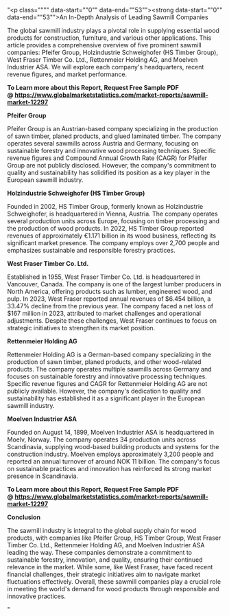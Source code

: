 "<p class="""" data-start=""0"" data-end=""53""><strong data-start=""0"" data-end=""53"">An In-Depth Analysis of Leading Sawmill Companies</strong></p>
<p class="""" data-start=""55"" data-end=""212""><span class=""relative -mx-px my-[-0.2rem] rounded px-px py-[0.2rem]"">The global sawmill industry plays a pivotal role in supplying essential wood products for construction, furniture, and various other applications.</span> <span class=""relative -mx-px my-[-0.2rem] rounded px-px py-[0.2rem]"">This article provides a comprehensive overview of five prominent sawmill companies: Pfeifer Group, Holzindustrie Schweighofer (HS Timber Group), West Fraser Timber Co. Ltd., Rettenmeier Holding AG, and Moelven Industrier ASA.</span> <span class=""relative -mx-px my-[-0.2rem] rounded px-px py-[0.2rem]"">We will explore each company's headquarters, recent revenue figures, and market performance.</span></p>
<p class="""" data-start=""55"" data-end=""212""><strong>To Learn more about this Report, Request Free Sample PDF @&nbsp;<a href=""https://www.globalmarketstatistics.com/market-reports/sawmill-market-12297"">https://www.globalmarketstatistics.com/market-reports/sawmill-market-12297</a></strong></p>
<p class="""" data-start=""214"" data-end=""231""><strong data-start=""214"" data-end=""231"">Pfeifer Group</strong></p>
<p class="""" data-start=""233"" data-end=""428""><span class=""relative -mx-px my-[-0.2rem] rounded px-px py-[0.2rem]"">Pfeifer Group is an Austrian-based company specializing in the production of sawn timber, planed products, and glued laminated timber.</span> <span class=""relative -mx-px my-[-0.2rem] rounded px-px py-[0.2rem]"">The company operates several sawmills across Austria and Germany, focusing on sustainable forestry and innovative wood processing techniques.</span> <span class=""relative -mx-px my-[-0.2rem] rounded px-px py-[0.2rem]"">Specific revenue figures and Compound Annual Growth Rate (CAGR) for Pfeifer Group are not publicly disclosed.</span> <span class=""relative -mx-px my-[-0.2rem] rounded px-px py-[0.2rem]"">However, the company's commitment to quality and sustainability has solidified its position as a key player in the European sawmill industry.</span></p>
<p class="""" data-start=""430"" data-end=""478""><strong data-start=""430"" data-end=""478"">Holzindustrie Schweighofer (HS Timber Group)</strong></p>
<p class="""" data-start=""480"" data-end=""723""><span class=""relative -mx-px my-[-0.2rem] rounded px-px py-[0.2rem]"">Founded in 2002, HS Timber Group, formerly known as Holzindustrie Schweighofer, is headquartered in Vienna, Austria.</span> <span class=""relative -mx-px my-[-0.2rem] rounded px-px py-[0.2rem]"">The company operates several production units across Europe, focusing on timber processing and the production of wood products.</span> <span class=""relative -mx-px my-[-0.2rem] rounded px-px py-[0.2rem]"">In 2022, HS Timber Group reported revenues of approximately &euro;1.171 billion in its wood business, reflecting its significant market presence.</span> <span class=""relative -mx-px my-[-0.2rem] rounded px-px py-[0.2rem]"">The company employs over 2,700 people and emphasizes sustainable and responsible forestry practices.</span>&nbsp;</p>
<p class="""" data-start=""725"" data-end=""756""><strong data-start=""725"" data-end=""756"">West Fraser Timber Co. Ltd.</strong></p>
<p class="""" data-start=""758"" data-end=""1043""><span class=""relative -mx-px my-[-0.2rem] rounded px-px py-[0.2rem]"">Established in 1955, West Fraser Timber Co. Ltd. is headquartered in Vancouver, Canada.</span> <span class=""relative -mx-px my-[-0.2rem] rounded px-px py-[0.2rem]"">The company is one of the largest lumber producers in North America, offering products such as lumber, engineered wood, and pulp.</span> <span class=""relative -mx-px my-[-0.2rem] rounded px-px py-[0.2rem]"">In 2023, West Fraser reported annual revenues of $6.454 billion, a 33.47% decline from the previous year.</span> <span class=""relative -mx-px my-[-0.2rem] rounded px-px py-[0.2rem]"">The company faced a net loss of $167 million in 2023, attributed to market challenges and operational adjustments.</span> <span class=""relative -mx-px my-[-0.2rem] rounded px-px py-[0.2rem]"">Despite these challenges, West Fraser continues to focus on strategic initiatives to strengthen its market position.</span></p>
<p class="""" data-start=""1045"" data-end=""1071""><strong data-start=""1045"" data-end=""1071"">Rettenmeier Holding AG</strong></p>
<p class="""" data-start=""1073"" data-end=""1278""><span class=""relative -mx-px my-[-0.2rem] rounded px-px py-[0.2rem]"">Rettenmeier Holding AG is a German-based company specializing in the production of sawn timber, planed products, and other wood-related products.</span> <span class=""relative -mx-px my-[-0.2rem] rounded px-px py-[0.2rem]"">The company operates multiple sawmills across Germany and focuses on sustainable forestry and innovative processing techniques.</span> <span class=""relative -mx-px my-[-0.2rem] rounded px-px py-[0.2rem]"">Specific revenue figures and CAGR for Rettenmeier Holding AG are not publicly available.</span> <span class=""relative -mx-px my-[-0.2rem] rounded px-px py-[0.2rem]"">However, the company's dedication to quality and sustainability has established it as a significant player in the European sawmill industry.</span></p>
<p class="""" data-start=""1280"" data-end=""1306""><strong data-start=""1280"" data-end=""1306"">Moelven Industrier ASA</strong></p>
<p class="""" data-start=""1308"" data-end=""1553""><span class=""relative -mx-px my-[-0.2rem] rounded px-px py-[0.2rem]"">Founded on August 14, 1899, Moelven Industrier ASA is headquartered in Moelv, Norway.</span> <span class=""relative -mx-px my-[-0.2rem] rounded px-px py-[0.2rem]"">The company operates 34 production units across Scandinavia, supplying wood-based building products and systems for the construction industry.</span> <span class=""relative -mx-px my-[-0.2rem] rounded px-px py-[0.2rem]"">Moelven employs approximately 3,200 people and reported an annual turnover of around NOK 11 billion.</span> <span class=""relative -mx-px my-[-0.2rem] rounded px-px py-[0.2rem]"">The company's focus on sustainable practices and innovation has reinforced its strong market presence in Scandinavia.</span></p>
<p class="""" data-start=""1308"" data-end=""1553""><strong>To Learn more about this Report, Request Free Sample PDF @&nbsp;<a href=""https://www.globalmarketstatistics.com/market-reports/sawmill-market-12297"">https://www.globalmarketstatistics.com/market-reports/sawmill-market-12297</a></strong></p>
<p class="""" data-start=""1555"" data-end=""1569""><strong data-start=""1555"" data-end=""1569"">Conclusion</strong></p>
<p class="""" data-start=""1571"" data-end=""1776""><span class=""relative -mx-px my-[-0.2rem] rounded px-px py-[0.2rem]"">The sawmill industry is integral to the global supply chain for wood products, with companies like Pfeifer Group, HS Timber Group, West Fraser Timber Co. Ltd., Rettenmeier Holding AG, and Moelven Industrier ASA leading the way.</span> <span class=""relative -mx-px my-[-0.2rem] rounded px-px py-[0.2rem]"">These companies demonstrate a commitment to sustainable forestry, innovation, and quality, ensuring their continued relevance in the market.</span> <span class=""relative -mx-px my-[-0.2rem] rounded px-px py-[0.2rem]"">While some, like West Fraser, have faced recent financial challenges, their strategic initiatives aim to navigate market fluctuations effectively.</span> <span class=""relative -mx-px my-[-0.2rem] rounded px-px py-[0.2rem]"">Overall, these sawmill companies play a crucial role in meeting the world's demand for wood products through responsible and innovative practices.</span></p>"
